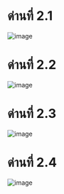 # ด่านที่ 2.1
![image](https://user-images.githubusercontent.com/92083472/145679913-dc9edc9c-c36f-4ca1-bae0-e75b98b02713.png)

# ด่านที่ 2.2
![image](https://user-images.githubusercontent.com/92083472/145679944-ef3d9bbb-2eb0-46b7-a644-4e461f2ad685.png)

# ด่านที่ 2.3
![image](https://user-images.githubusercontent.com/92083472/145679978-75fd6140-cf52-412a-9721-57a8e7b5fbc7.png)

# ด่านที่ 2.4
![image](https://user-images.githubusercontent.com/92083472/145680016-0b5c4776-d17f-47b5-ad11-920137e15de8.png)
